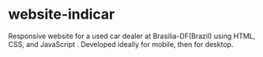 # website-indicar
Responsive website for a used car dealer at Brasilia-DF(Brazil) using HTML, CSS, and JavaScript . Developed ideally for mobile, then for desktop.
